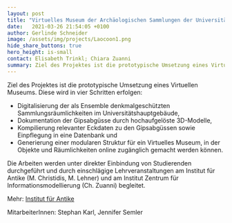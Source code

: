 ```yaml
---
layout: post
title: "Virtuelles Museum der Archäologischen Sammlungen der Universität Graz"
date:   2021-03-26 21:54:05 +0100
author: Gerlinde Schneider
image: /assets/img/projects/Laocoon1.png
hide_share_buttons: true
hero_height: is-small
contact: Elisabeth Trinkl; Chiara Zuanni
summary: Ziel des Projektes ist die prototypische Umsetzung eines Virtuellen Museums. Diese wird in vier Schritten erfolgen.
---
```


Ziel des Projektes ist die prototypische Umsetzung eines Virtuellen Museums. Diese wird in vier Schritten erfolgen:

* Digitalisierung der als Ensemble denkmalgeschützten Sammlungsräumlichkeiten im Universitätshauptgebäude,
* Dokumentation der Gipsabgüsse durch hochaufgelöste 3D-Modelle,
* Kompilierung relevanter Eckdaten zu den Gipsabgüssen sowie Einpflegung in eine Datenbank und
* Generierung einer modularen Struktur für ein Virtuelles Museum, in der Objekte und Räumlichkeiten online zugänglich gemacht werden können.

Die Arbeiten werden unter direkter Einbindung von Studierenden durchgeführt und durch einschlägige Lehrveranstaltungen am Institut für Antike (M. Christidis, M. Lehner) und am Institut Zentrum für Informationsmodellierung (Ch. Zuanni) begleitet.

Mehr: [Institut für Antike](https://antike.uni-graz.at/de/museum-sammlungen/archaeologische-sammlungen/virtuelles-museum-der-archaeologischen-sammlungen-der-universitaet-graz/)

MitarbeiterInnen: Stephan Karl, Jennifer Semler 
